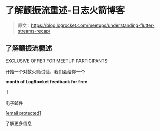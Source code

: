 # 了解颤振流重述-日志火箭博客

> 原文：<https://blog.logrocket.com/meetups/understanding-flutter-streams-recap/>

## 了解颤振流概述

EXCLUSIVE OFFER FOR MEETUP PARTICIPANTS:

开始一个对数火箭试验，我们会给你一个

**month of LogRocket feedback for free**

！

电子邮件

[[email protected]](/cdn-cgi/l/email-protection)

了解更多信息